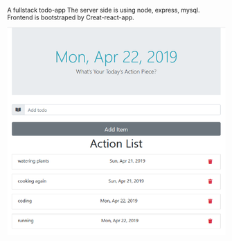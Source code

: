 


A fullstack todo-app The server side is using node, express, mysql. Frontend is bootstraped by Creat-react-app.

 <div align="center">
     <img src="/Capture.png" width="700px"</img> 
 </div>


 
